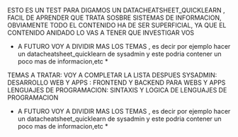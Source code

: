 ESTO ES UN TEST PARA DIGAMOS UN DATACHEATSHEET_QUICKLEARN , FACIL DE APRENDER QUE TRATA SOSBRE SISTEMAS DE INFORMACION,
OBVIAMENTE TODO EL CONTENIDO HA DE SER SUPERFICIAL, YA QUE EL CONTENIDO ANIDADO LO VAS A TENER QUE INVESTIGAR VOS

* A FUTURO VOY A DIVIDIR MAS LOS TEMAS , es decir por ejemplo hacer un datacheatsheet_quicklearn de sysadmin y este podria contener un poco mas de informacion,etc *

TEMAS A TRATAR: VOY A COMPLETAR LA LISTA DESPUES
  SYSADMIN:
  DESARROLLO WEB Y APPS : FRONTEND Y BACKEND PARA WEBS Y APPS
  LENGUAJES DE PROGRAMACION: SINTAXIS Y LOGICA DE LENGUAJES DE PROGRAMACION
  
  

* A FUTURO VOY A DIVIDIR MAS LOS TEMAS , es decir por ejemplo hacer un datacheatsheet_quicklearn de sysadmin y este podria contener un poco mas de informacion,etc *
